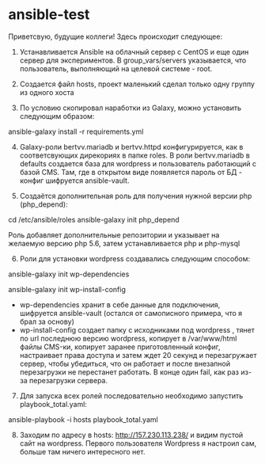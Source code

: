 # ansible-test
Приветсвую, будущие коллеги!
Здесь происходит следующее:

1. Устанавливается Ansible на облачный сервер с CentOS и еще один сервер для экспериментов.
В group_vars/servers указывается, что пользователь, выполняющий на целевой системе - root.

2. Создается файл hosts, проект маленький сделал только одну группу из одного хоста
3. По условию скопировал наработки из Galaxy, можно установить следующим образом:

ansible-galaxy install -r requirements.yml

4. Galaxy-роли bertvv.mariadb и bertvv.httpd конфигурируется, как в соответсвующих дирекориях в папке roles.
В роли bertvv.mariadb в defaults создается база для wordpress и пользователь работающий с базой CMS. Там, где в открытом виде появляется пароль от БД - конфиг шифруется ansible-vault.

5. Создаётся дополнительная роль для получения нужной версии php (php_depend):

cd /etc/ansible/roles
ansible-galaxy init php_depend

Роль добавляет дополнительные репозитории и указывает на желаемую версию php 5.6, затем устанавливается php и php-mysql

6. Роли для установки wordpress создавались следующим способом:

ansible-galaxy init wp-dependencies

ansible-galaxy init wp-install-config

- wp-dependencies хранит в себе данные для подключения, шифруется ansible-vault (остался от самописного примера, что я брал за основу)
- wp-install-config создает папку с исходниками под wordpress , тянет по url последнюю версию 
wordpress, копирует в /var/www/html файлы CMS-ки, копирует заранее приготовленный конфиг, настраивает права доступа 
 и затем ждет 20 секунд и перезагружает сервер, чтобы убедиться, что он работает и после внезапной перезагрузки не перестанет работать.
 В конце один fail, как раз из-за перезагрузки сервера.

7. Для запуска всех ролей последовательно необходимо запустить playbook_total.yaml:

ansible-playbook -i hosts playbook_total.yaml

8. Заходим по адресу в hosts: http://157.230.113.238/ и видим пустой сайт на wordpress. 
Первого пользователя Wordpress я настроил сам, больше там ничего интересного нет.

